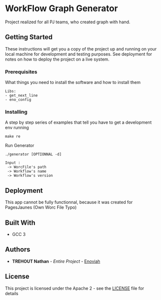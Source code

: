 # WorkFlow Graph Generator

Project realized for all PJ teams, who created graph with hand.

## Getting Started

These instructions will get you a copy of the project up and running on your local machine for development and testing purposes. See deployment for notes on how to deploy the project on a live system.

### Prerequisites

What things you need to install the software and how to install them

```
Libs:
- get_next_line
- eno_config
```

### Installing

A step by step series of examples that tell you have to get a development env running

```
make re
```

Run Generator

```
./generator [OPTIONNAL -d]

Input :
 -> WorcFile's path
 -> Workflow's name
 -> Workflow's version
```

## Deployment

This app cannot be fully functionnal, because it was created for PagesJaunes (Own Worc File Typo)

## Built With

* GCC 3

## Authors

* **TREHOUT Nathan** - *Entire Project* - [Enoviah](http://enoviah.fr/)

## License

This project is licensed under the Apache 2 - see the [LICENSE](LICENSE) file for details
